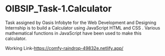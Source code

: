 # OIBSIP_Task-1.Calculator
Task assigned by Oasis Infobyte for the Web Development and Designing Internship is to build a Calculator using JavaScript HTML and CSS . Various mathematical functions in JavaScript have been used to make this calculator.

Working Link-https://comfy-raindrop-49832e.netlify.app/
